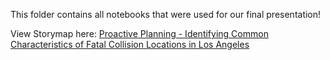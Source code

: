 
This folder contains all notebooks that were used for our final presentation!


View Storymap here:
[Proactive Planning - Identifying Common Characteristics of Fatal Collision Locations in Los Angeles](https://arcg.is/14iSPi)
